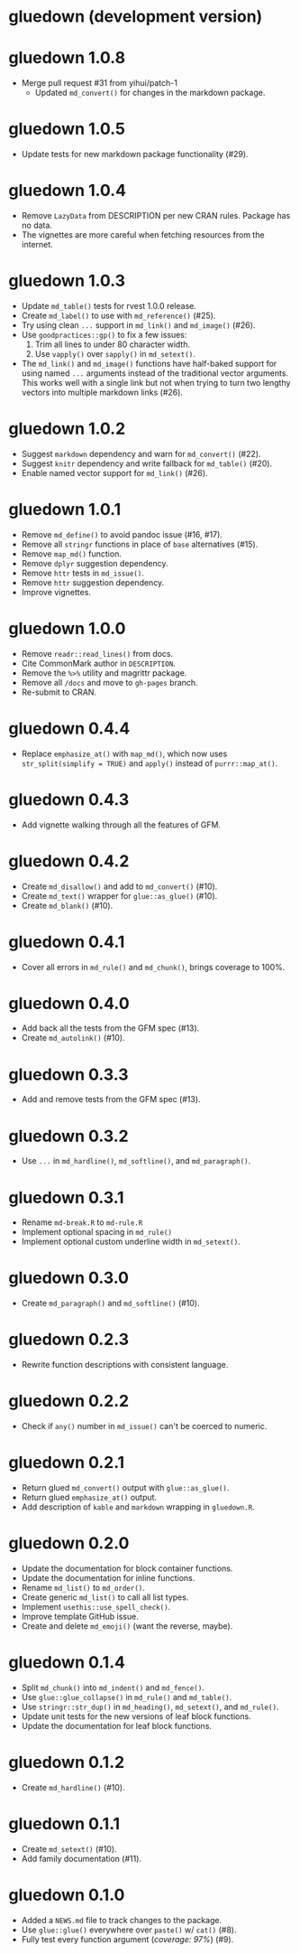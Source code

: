 # gluedown (development version)

# gluedown 1.0.8

* Merge pull request #31 from yihui/patch-1
    * Updated `md_convert()` for changes in the markdown package.

# gluedown 1.0.5

* Update tests for new markdown package functionality (#29).

# gluedown 1.0.4

* Remove `LazyData` from DESCRIPTION per new CRAN rules. Package has no data.
* The vignettes are more careful when fetching resources from the internet.

# gluedown 1.0.3

* Update `md_table()` tests for rvest 1.0.0 release.
* Create `md_label()` to use with `md_reference()` (#25).
* Try using clean `...` support in `md_link()` and `md_image()` (#26).
* Use `goodpractices::gp()` to fix a few issues:
    1. Trim all lines to under 80 character width.
    2. Use `vapply()` over `sapply()` in `md_setext()`.
* The `md_link()` and `md_image()` functions have half-baked support for using
named `...` arguments instead of the traditional vector arguments. This works
well with a single link but not when trying to turn two lengthy vectors into
multiple markdown links (#26).

# gluedown 1.0.2

* Suggest `markdown` dependency and warn for `md_convert()` (#22).
* Suggest `knitr` dependency and write fallback for `md_table()` (#20).
* Enable named vector support for `md_link()` (#26).

# gluedown 1.0.1

* Remove `md_define()` to avoid pandoc issue (#16, #17).
* Remove all `stringr` functions in place of `base` alternatives (#15).
* Remove `map_md()` function.
* Remove `dplyr` suggestion dependency.
* Remove `httr` tests in `md_issue()`.
* Remove `httr` suggestion dependency.
* Improve vignettes.

# gluedown 1.0.0

* Remove `readr::read_lines()` from docs.
* Cite CommonMark author in `DESCRIPTION`.
* Remove the `%>%` utility and magrittr package.
* Remove all `/docs` and move to `gh-pages` branch.
* Re-submit to CRAN.

# gluedown 0.4.4

* Replace `emphasize_at()` with `map_md()`, which now uses 
`str_split(simplify = TRUE)` and `apply()` instead of `purrr::map_at()`.

# gluedown 0.4.3

* Add vignette walking through all the features of GFM.

# gluedown 0.4.2

* Create `md_disallow()` and add to `md_convert()` (#10).
* Create `md_text()` wrapper for `glue::as_glue()` (#10).
* Create `md_blank()` (#10).

# gluedown 0.4.1

* Cover all errors in `md_rule()` and `md_chunk()`, brings coverage to 100%.

# gluedown 0.4.0

* Add back all the tests from the GFM spec (#13).
* Create `md_autolink()` (#10).

# gluedown 0.3.3

* Add and remove tests from the GFM spec (#13).

# gluedown 0.3.2

* Use `...` in `md_hardline()`, `md_softline()`, and `md_paragraph()`.

# gluedown 0.3.1

* Rename `md-break.R` to `md-rule.R`
* Implement optional spacing in `md_rule()`
* Implement optional custom underline width in `md_setext()`.

# gluedown 0.3.0

* Create `md_paragraph()` and `md_softline()` (#10).

# gluedown 0.2.3

* Rewrite function descriptions with consistent language.

# gluedown 0.2.2

* Check if `any()` number in `md_issue()` can't be coerced to numeric.

# gluedown 0.2.1

* Return glued `md_convert()` output with `glue::as_glue()`.
* Return glued `emphasize_at()` output.
* Add description of `kable` and `markdown` wrapping in `gluedown.R`.

# gluedown 0.2.0

* Update the documentation for block container functions.
* Update the documentation for inline functions.
* Rename `md_list()` to `md_order()`.
* Create generic `md_list()` to call all list types.
* Implement `usethis::use_spell_check()`.
* Improve template GitHub issue.
* Create and delete `md_emoji()` (want the reverse, maybe).

# gluedown 0.1.4

* Split `md_chunk()` into `md_indent()` and `md_fence()`.
* Use `glue::glue_collapse()` in `md_rule()` and `md_table()`.
* Use `stringr::str_dup()` in `md_heading()`, `md_setext()`, and `md_rule()`.
* Update unit tests for the new versions of leaf block functions.
* Update the documentation for leaf block functions.

# gluedown 0.1.2

* Create `md_hardline()` (#10).

# gluedown 0.1.1

* Create `md_setext()` (#10).
* Add family documentation (#11).

# gluedown 0.1.0

* Added a `NEWS.md` file to track changes to the package.
* Use `glue::glue()` everywhere over `paste()` w/ `cat()` (#8).
* Fully test every function argument (_coverage: 97%_) (#9).
